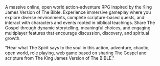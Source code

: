 A massive online, open world action-adventure RPG inspired by the King James Version of The Bible. Experience immersive gameplay where you explore diverse environments, complete scripture-based quests, and interact with characters and events rooted in biblical teachings. Share The Gospel through dynamic storytelling, meaningful choices, and engaging multiplayer features that encourage discussion, discovery, and spiritual growth.

"Hear what The Spirit says to the soul in this action, adventure, chaotic, open world, role playing, web game based on sharing The Gospel and scripture from The King James Version of The BIBLE."
